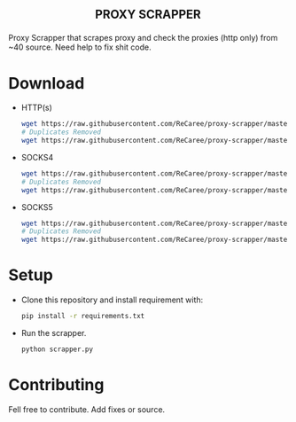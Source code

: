 <h2 align="center">

PROXY SCRAPPER

</h2>

Proxy Scrapper that scrapes proxy and check the proxies (http only) from ~40 source. Need help to fix shit code.

# Download

- HTTP(s)
  ```bash
  wget https://raw.githubusercontent.com/ReCaree/proxy-scrapper/master/proxy/http.txt
  # Duplicates Removed
  wget https://raw.githubusercontent.com/ReCaree/proxy-scrapper/master/proxy/http-removed.txt
  ```
- SOCKS4

  ```bash
  wget https://raw.githubusercontent.com/ReCaree/proxy-scrapper/master/proxy/socks4.txt
  # Duplicates Removed
  wget https://raw.githubusercontent.com/ReCaree/proxy-scrapper/master/proxy/socks4-removed.txt
  ```

- SOCKS5
  ```bash
  wget https://raw.githubusercontent.com/ReCaree/proxy-scrapper/master/proxy/socks5.txt
  # Duplicates Removed
  wget https://raw.githubusercontent.com/ReCaree/proxy-scrapper/master/proxy/socks5-removed.txt
  ```

# Setup

- Clone this repository and install requirement with:

  ```bash
  pip install -r requirements.txt
  ```

- Run the scrapper.

  ```bash
  python scrapper.py
  ```

# Contributing

Fell free to contribute. Add fixes or source.
